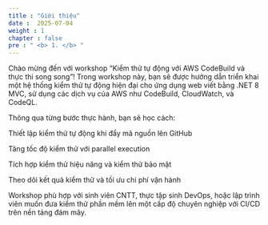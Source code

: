 ```yaml
---
title : "Giới thiệu"
date :  2025-07-04
weight : 1 
chapter : false
pre : " <b> 1. </b> "
---
```

Chào mừng đến với workshop “Kiểm thử tự động với AWS CodeBuild và thực thi song song”!
Trong workshop này, bạn sẽ được hướng dẫn triển khai một hệ thống kiểm thử tự động hiện đại cho ứng dụng web viết bằng .NET 8 MVC, sử dụng các dịch vụ của AWS như CodeBuild, CloudWatch, và CodeQL.

Thông qua từng bước thực hành, bạn sẽ học cách:

Thiết lập kiểm thử tự động khi đẩy mã nguồn lên GitHub

Tăng tốc độ kiểm thử với parallel execution

Tích hợp kiểm thử hiệu năng và kiểm thử bảo mật

Theo dõi kết quả kiểm thử và tối ưu chi phí vận hành

Workshop phù hợp với sinh viên CNTT, thực tập sinh DevOps, hoặc lập trình viên muốn đưa kiểm thử phần mềm lên một cấp độ chuyên nghiệp với CI/CD trên nền tảng đám mây.